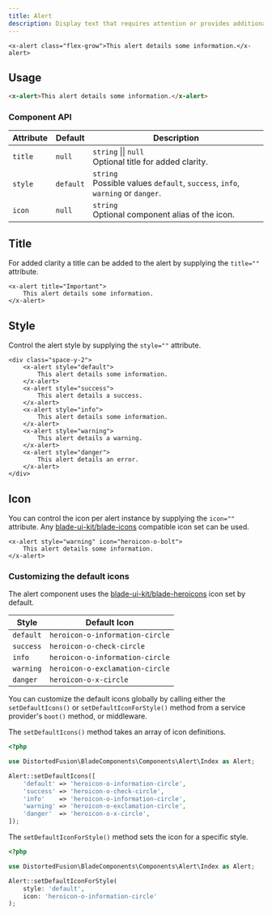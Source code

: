 ```yaml
---
title: Alert
description: Display text that requires attention or provides additional information.
---
```


```blade-component-preview
<x-alert class="flex-grow">This alert details some information.</x-alert>
```

## Usage

```html
<x-alert>This alert details some information.</x-alert>
```

### Component API

| Attribute | Default   | Description                                                                      |
| --------- | --------- | -------------------------------------------------------------------------------- |
| `title`   | `null`    | `string` &#124;&#124; `null`<br>Optional title for added clarity.                |
| `style`   | `default` | `string`<br>Possible values `default`, `success`, `info`, `warning` or `danger`. |
| `icon`    | `null`    | `string`<br>Optional component alias of the icon.                                |

## Title

For added clarity a title can be added to the alert by supplying the `title=""` attribute.

```blade-component-code
<x-alert title="Important">
    This alert details some information.
</x-alert>
```

## Style

Control the alert style by supplying the `style=""` attribute.

```blade-component-code
<div class="space-y-2">
    <x-alert style="default">
        This alert details some information.
    </x-alert>
    <x-alert style="success">
        This alert details a success.
    </x-alert>
    <x-alert style="info">
        This alert details some information.
    </x-alert>
    <x-alert style="warning">
        This alert details a warning.
    </x-alert>
    <x-alert style="danger">
        This alert details an error.
    </x-alert>
</div>
```

## Icon

You can control the icon per alert instance by supplying the `icon=""` attribute. Any [blade-ui-kit/blade-icons](https://github.com/blade-ui-kit/blade-icons) compatible icon set can be used.

```blade-component-code
<x-alert style="warning" icon="heroicon-o-bolt">
    This alert details some information.
</x-alert>
```

### Customizing the default icons

The alert component uses the [blade-ui-kit/blade-heroicons](https://github.com/blade-ui-kit/blade-heroicons) icon set by default.

| Style     | Default Icon                    |
| --------- | ------------------------------- |
| `default` | `heroicon-o-information-circle` |
| `success` | `heroicon-o-check-circle`       |
| `info`    | `heroicon-o-information-circle` |
| `warning` | `heroicon-o-exclamation-circle` |
| `danger`  | `heroicon-o-x-circle`           |

You can customize the default icons globally by calling either the `setDefaultIcons()` or `setDefaultIconForStyle()` method from a service provider's `boot()` method, or middleware.

The `setDefaultIcons()` method takes an array of icon definitions.

```php
<?php

use DistortedFusion\BladeComponents\Components\Alert\Index as Alert;

Alert::setDefaultIcons([
    'default' => 'heroicon-o-information-circle',
    'success' => 'heroicon-o-check-circle',
    'info'    => 'heroicon-o-information-circle',
    'warning' => 'heroicon-o-exclamation-circle',
    'danger'  => 'heroicon-o-x-circle',
]);
```

The `setDefaultIconForStyle()` method sets the icon for a specific style.

```php
<?php

use DistortedFusion\BladeComponents\Components\Alert\Index as Alert;

Alert::setDefaultIconForStyle(
    style: 'default',
    icon: 'heroicon-o-information-circle'
);
```
